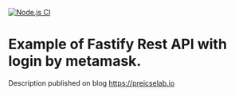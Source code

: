 [![Node.js CI](https://github.com/gustawdaniel/metamask-fastify-rest-api/actions/workflows/node.js.yml/badge.svg)](https://github.com/gustawdaniel/metamask-fastify-rest-api/actions/workflows/node.js.yml)

# Example of Fastify Rest API with login by metamask.

Description published on blog https://preicselab.io
